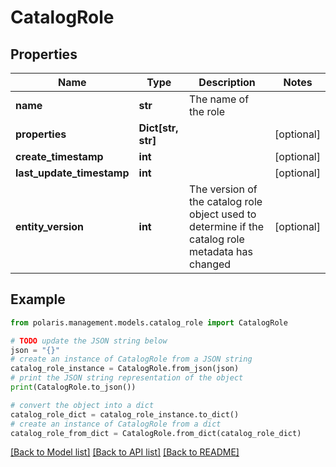 <!--

 Copyright (c) 2024 Snowflake Computing Inc.
 
 Licensed under the Apache License, Version 2.0 (the "License");
 you may not use this file except in compliance with the License.
 You may obtain a copy of the License at
 
      http://www.apache.org/licenses/LICENSE-2.0
 
 Unless required by applicable law or agreed to in writing, software
 distributed under the License is distributed on an "AS IS" BASIS,
 WITHOUT WARRANTIES OR CONDITIONS OF ANY KIND, either express or implied.
 See the License for the specific language governing permissions and
 limitations under the License.

-->
# CatalogRole

## Properties

Name | Type | Description | Notes
------------ | ------------- | ------------- | -------------
**name** | **str** | The name of the role | 
**properties** | **Dict[str, str]** |  | [optional] 
**create_timestamp** | **int** |  | [optional] 
**last_update_timestamp** | **int** |  | [optional] 
**entity_version** | **int** | The version of the catalog role object used to determine if the catalog role metadata has changed | [optional] 

## Example

```python
from polaris.management.models.catalog_role import CatalogRole

# TODO update the JSON string below
json = "{}"
# create an instance of CatalogRole from a JSON string
catalog_role_instance = CatalogRole.from_json(json)
# print the JSON string representation of the object
print(CatalogRole.to_json())

# convert the object into a dict
catalog_role_dict = catalog_role_instance.to_dict()
# create an instance of CatalogRole from a dict
catalog_role_from_dict = CatalogRole.from_dict(catalog_role_dict)
```
[[Back to Model list]](../README.md#documentation-for-models) [[Back to API list]](../README.md#documentation-for-api-endpoints) [[Back to README]](../README.md)


